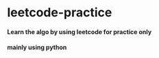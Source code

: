# leetcode-practice

#### Learn the algo by using leetcode for practice only

#### mainly using python